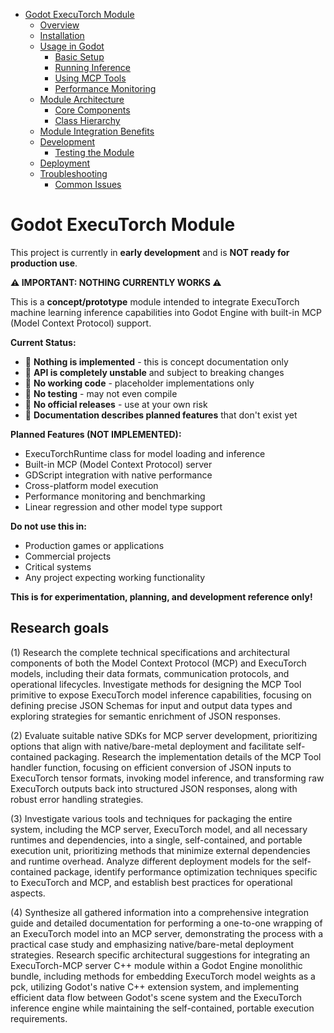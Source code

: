 <!-- START doctoc generated TOC please keep comment here to allow auto update -->
<!-- DON'T EDIT THIS SECTION, INSTEAD RE-RUN doctoc TO UPDATE -->

- [Godot ExecuTorch Module](#godot-executorch-module)
  - [Overview](#overview)
  - [Installation](#installation)
  - [Usage in Godot](#usage-in-godot)
    - [Basic Setup](#basic-setup)
    - [Running Inference](#running-inference)
    - [Using MCP Tools](#using-mcp-tools)
    - [Performance Monitoring](#performance-monitoring)
  - [Module Architecture](#module-architecture)
    - [Core Components](#core-components)
    - [Class Hierarchy](#class-hierarchy)
  - [Module Integration Benefits](#module-integration-benefits)
  - [Development](#development)
    - [Testing the Module](#testing-the-module)
  - [Deployment](#deployment)
  - [Troubleshooting](#troubleshooting)
    - [Common Issues](#common-issues)

<!-- END doctoc generated TOC please keep comment here to allow auto update -->

# Godot ExecuTorch Module

This project is currently in **early development** and is **NOT ready for
production use**.

**⚠️ IMPORTANT: NOTHING CURRENTLY WORKS ⚠️**

This is a **concept/prototype** module intended to integrate ExecuTorch machine learning
inference capabilities into Godot Engine with built-in MCP (Model Context Protocol) support.

**Current Status:**

- 🔴 **Nothing is implemented** - this is concept documentation only
- 🔴 **API is completely unstable** and subject to breaking changes
- 🔴 **No working code** - placeholder implementations only
- 🔴 **No testing** - may not even compile
- 🔴 **No official releases** - use at your own risk
- 🔴 **Documentation describes planned features** that don't exist yet

**Planned Features (NOT IMPLEMENTED):**
- ExecuTorchRuntime class for model loading and inference
- Built-in MCP (Model Context Protocol) server
- GDScript integration with native performance
- Cross-platform model execution
- Performance monitoring and benchmarking
- Linear regression and other model type support

**Do not use this in:**

- Production games or applications
- Commercial projects
- Critical systems
- Any project expecting working functionality

**This is for experimentation, planning, and development reference only!**

## Research goals

(1) Research the complete technical specifications and architectural components
of both the Model Context Protocol (MCP) and ExecuTorch models, including their
data formats, communication protocols, and operational lifecycles. Investigate
methods for designing the MCP Tool primitive to expose ExecuTorch model
inference capabilities, focusing on defining precise JSON Schemas for input and
output data types and exploring strategies for semantic enrichment of JSON
responses.

(2) Evaluate suitable native SDKs for MCP server development, prioritizing
options that align with native/bare-metal deployment and facilitate
self-contained packaging. Research the implementation details of the MCP Tool
handler function, focusing on efficient conversion of JSON inputs to ExecuTorch
tensor formats, invoking model inference, and transforming raw ExecuTorch
outputs back into structured JSON responses, along with robust error handling
strategies.

(3) Investigate various tools and techniques for packaging the entire system,
including the MCP server, ExecuTorch model, and all necessary runtimes and
dependencies, into a single, self-contained, and portable execution unit,
prioritizing methods that minimize external dependencies and runtime overhead.
Analyze different deployment models for the self-contained package, identify
performance optimization techniques specific to ExecuTorch and MCP, and
establish best practices for operational aspects.

(4) Synthesize all gathered information into a comprehensive integration guide
and detailed documentation for performing a one-to-one wrapping of an ExecuTorch
model into an MCP server, demonstrating the process with a practical case study
and emphasizing native/bare-metal deployment strategies. Research specific
architectural suggestions for integrating an ExecuTorch-MCP server C++ module
within a Godot Engine monolithic bundle, including methods for embedding
ExecuTorch model weights as a pck, utilizing Godot's native C++ extension
system, and implementing efficient data flow between Godot's scene system and
the ExecuTorch inference engine while maintaining the self-contained, portable
execution requirements.
